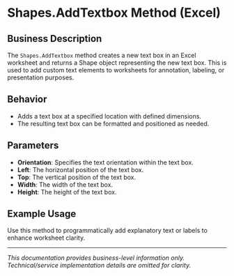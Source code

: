 # Shapes.AddTextbox Method (Excel)

## Business Description

The `Shapes.AddTextbox` method creates a new text box in an Excel worksheet and returns a Shape object representing the new text box. This is used to add custom text elements to worksheets for annotation, labeling, or presentation purposes.

## Behavior
- Adds a text box at a specified location with defined dimensions.
- The resulting text box can be formatted and positioned as needed.

## Parameters
- **Orientation**: Specifies the text orientation within the text box.
- **Left**: The horizontal position of the text box.
- **Top**: The vertical position of the text box.
- **Width**: The width of the text box.
- **Height**: The height of the text box.

## Example Usage
Use this method to programmatically add explanatory text or labels to enhance worksheet clarity.

---
*This documentation provides business-level information only. Technical/service implementation details are omitted for clarity.*
